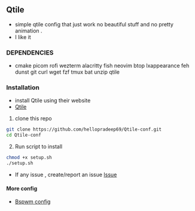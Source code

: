 ## Qtile

- simple qtile config that just work no beautiful stuff and no pretty animation .
- I like it

### DEPENDENCIES

- cmake picom rofi wezterm alacritty fish neovim btop lxappearance
  feh dunst git curl wget fzf tmux bat unzip qtile

### Installation

- install Qtile using their website
- [Qtile](https://docs.qtile.org/en/stable/manual/install/index.html)

1. clone this repo

```bash
git clone https://github.com/hellopradeep69/Qtile-conf.git
cd Qtile-conf
```

2. Run script to install

```bash
chmod +x setup.sh
./setup.sh
```

- If any issue , create/report an issue
  [Issue](https://github.com/hellopradeep69/Qtile-conf/issues)

#### More config

- [ Bspwm config ](https://github.com/hellopradeep69/bspwm-config.git)

